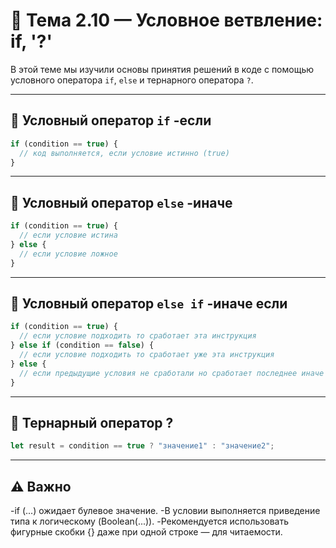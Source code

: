 # 🧠 Тема 2.10 — Условное ветвление: if, '?'

В этой теме мы изучили основы принятия решений в коде с помощью условного оператора `if`, `else` и тернарного оператора `?`.

---

## 🔹 Условный оператор `if` -если

```javascript
if (condition == true) {
  // код выполняется, если условие истинно (true)
}
```

---

## 🔹 Условный оператор `else` -иначе

```javascript
if (condition == true) {
  // если условие истина
} else {
  // если условие ложное
}
```

---

## 🔹 Условный оператор `else if` -иначе если

```javascript
if (condition == true) {
  // если условие подходить то сработает эта инструкция
} else if (condition == false) {
  // если условие подходить то сработает уже эта инструкция
} else {
  // если предыдущие условия не сработали но сработает последнее иначе
}
```

---

## 🔸 Тернарный оператор ?

```javascript
let result = condition == true ? "значение1" : "значение2";
```

---

## ⚠️ Важно

-if (...) ожидает булевое значение.
-В условии выполняется приведение типа к логическому (Boolean(...)).
-Рекомендуется использовать фигурные скобки {} даже при одной строке — для читаемости.
